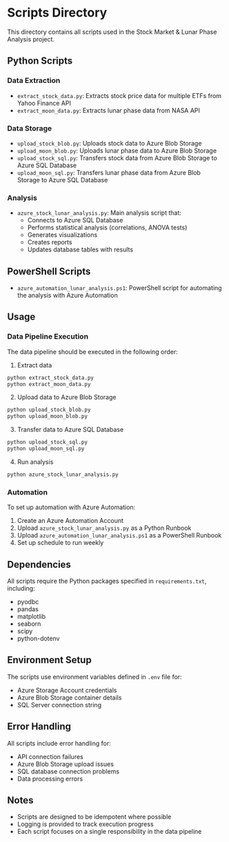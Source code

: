# Scripts Directory

This directory contains all scripts used in the Stock Market & Lunar Phase Analysis project.

## Python Scripts

### Data Extraction

- `extract_stock_data.py`: Extracts stock price data for multiple ETFs from Yahoo Finance API
- `extract_moon_data.py`: Extracts lunar phase data from NASA API

### Data Storage

- `upload_stock_blob.py`: Uploads stock data to Azure Blob Storage
- `upload_moon_blob.py`: Uploads lunar phase data to Azure Blob Storage
- `upload_stock_sql.py`: Transfers stock data from Azure Blob Storage to Azure SQL Database
- `upload_moon_sql.py`: Transfers lunar phase data from Azure Blob Storage to Azure SQL Database

### Analysis

- `azure_stock_lunar_analysis.py`: Main analysis script that:
  - Connects to Azure SQL Database
  - Performs statistical analysis (correlations, ANOVA tests)
  - Generates visualizations
  - Creates reports
  - Updates database tables with results

## PowerShell Scripts

- `azure_automation_lunar_analysis.ps1`: PowerShell script for automating the analysis with Azure Automation

## Usage

### Data Pipeline Execution

The data pipeline should be executed in the following order:

1. Extract data

```bash
python extract_stock_data.py
python extract_moon_data.py
```

2. Upload data to Azure Blob Storage

```bash
python upload_stock_blob.py
python upload_moon_blob.py
```

3. Transfer data to Azure SQL Database

```bash
python upload_stock_sql.py
python upload_moon_sql.py
```

4. Run analysis

```bash
python azure_stock_lunar_analysis.py
```

### Automation

To set up automation with Azure Automation:

1. Create an Azure Automation Account
2. Upload `azure_stock_lunar_analysis.py` as a Python Runbook
3. Upload `azure_automation_lunar_analysis.ps1` as a PowerShell Runbook
4. Set up schedule to run weekly

## Dependencies

All scripts require the Python packages specified in `requirements.txt`, including:

- pyodbc
- pandas
- matplotlib
- seaborn
- scipy
- python-dotenv

## Environment Setup

The scripts use environment variables defined in `.env` file for:

- Azure Storage Account credentials
- Azure Blob Storage container details
- SQL Server connection string

## Error Handling

All scripts include error handling for:

- API connection failures
- Azure Blob Storage upload issues
- SQL database connection problems
- Data processing errors

## Notes

- Scripts are designed to be idempotent where possible
- Logging is provided to track execution progress
- Each script focuses on a single responsibility in the data pipeline
